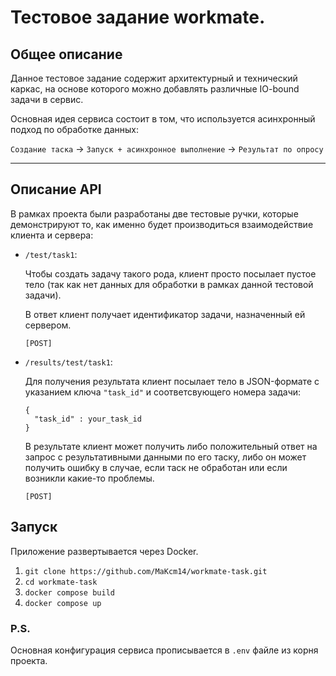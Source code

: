 # Тестовое задание workmate.
## Общее описание
Данное тестовое задание содержит архитектурный и технический каркас, на основе которого можно добавлять различные IO-bound задачи в сервис.

Основная идея сервиса состоит в том, что используется асинхронный подход по обработке данных:

`Создание таска` -> `Запуск + асинхронное выполнение` -> `Результат по опросу`

<hr>

## Описание API
В рамках проекта были разработаны две тестовые ручки, которые демонстрируют то, как именно будет производиться взаимодействие клиента и сервера:

- `/test/task1`:

  Чтобы создать задачу такого рода, клиент просто посылает пустое тело (так как нет данных для обработки в рамках данной тестовой задачи).

  В ответ клиент получает идентификатор задачи, назначенный ей сервером.

  `[POST]`

- `/results/test/task1`:

  Для получения результата клиент посылает тело в JSON-формате с указанием ключа `"task_id"` и соответсвующего номера задачи:

  ```
  {
    "task_id" : your_task_id
  }
  ```

  В результате клиент может получить либо положительный ответ на запрос с результативными данными по его таску, либо он может 
  получить ошибку в случае, если таск не обработан или если возникли какие-то проблемы.

  `[POST]`


## Запуск
Приложение развертывается через Docker.

1. `git clone https://github.com/MaKcm14/workmate-task.git`
2. `cd workmate-task`
3. `docker compose build`
4. `docker compose up`

### P.S.
Основная конфигурация сервиса прописывается в `.env` файле из корня проекта. 
